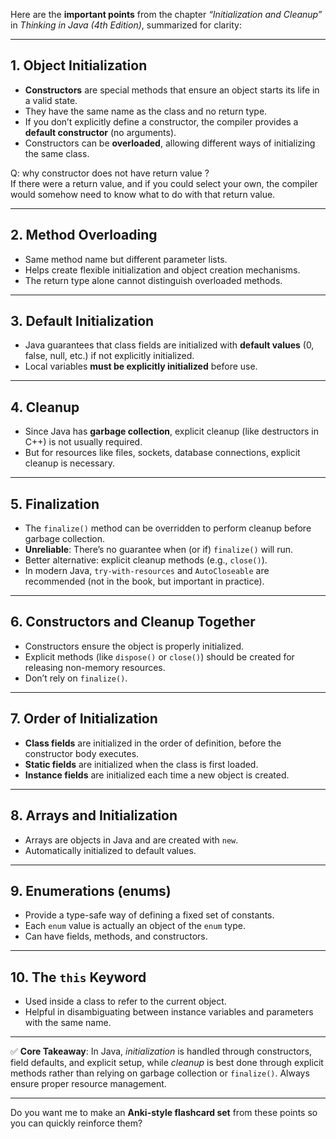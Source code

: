 Here are the **important points** from the chapter *“Initialization and Cleanup”* in *Thinking in Java (4th Edition)*, summarized for clarity:

---

## 1. Object Initialization

* **Constructors** are special methods that ensure an object starts its life in a valid state.
* They have the same name as the class and no return type.
* If you don’t explicitly define a constructor, the compiler provides a **default constructor** (no arguments).
* Constructors can be **overloaded**, allowing different ways of initializing the same class.

Q: why constructor does not have return value ?    
If there were a return value, and if you could select your own, the compiler would somehow need to know what to do with that return value.  


---

## 2. Method Overloading

* Same method name but different parameter lists.
* Helps create flexible initialization and object creation mechanisms.
* The return type alone cannot distinguish overloaded methods.

---

## 3. Default Initialization

* Java guarantees that class fields are initialized with **default values** (0, false, null, etc.) if not explicitly initialized.
* Local variables **must be explicitly initialized** before use.

---

## 4. Cleanup

* Since Java has **garbage collection**, explicit cleanup (like destructors in C++) is not usually required.
* But for resources like files, sockets, database connections, explicit cleanup is necessary.

---

## 5. Finalization

* The `finalize()` method can be overridden to perform cleanup before garbage collection.
* **Unreliable**: There’s no guarantee when (or if) `finalize()` will run.
* Better alternative: explicit cleanup methods (e.g., `close()`).
* In modern Java, `try-with-resources` and `AutoCloseable` are recommended (not in the book, but important in practice).

---

## 6. Constructors and Cleanup Together

* Constructors ensure the object is properly initialized.
* Explicit methods (like `dispose()` or `close()`) should be created for releasing non-memory resources.
* Don’t rely on `finalize()`.

---

## 7. Order of Initialization

* **Class fields** are initialized in the order of definition, before the constructor body executes.
* **Static fields** are initialized when the class is first loaded.
* **Instance fields** are initialized each time a new object is created.

---

## 8. Arrays and Initialization

* Arrays are objects in Java and are created with `new`.
* Automatically initialized to default values.

---

## 9. Enumerations (enums)

* Provide a type-safe way of defining a fixed set of constants.
* Each `enum` value is actually an object of the `enum` type.
* Can have fields, methods, and constructors.

---

## 10. The `this` Keyword

* Used inside a class to refer to the current object.
* Helpful in disambiguating between instance variables and parameters with the same name.

---

✅ **Core Takeaway**:
In Java, *initialization* is handled through constructors, field defaults, and explicit setup, while *cleanup* is best done through explicit methods rather than relying on garbage collection or `finalize()`. Always ensure proper resource management.

---

Do you want me to make an **Anki-style flashcard set** from these points so you can quickly reinforce them?
